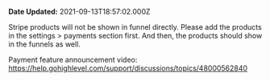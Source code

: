 **Date Updated:** 2021-09-13T18:57:02.000Z

Stripe products will not be shown in funnel directly. Please add the products in the settings > payments section first. And then, the products should show in the funnels as well.

  
Payment feature announcement video: <https://help.gohighlevel.com/support/discussions/topics/48000562840>